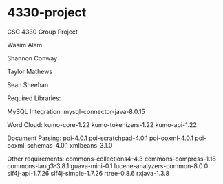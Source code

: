 # 4330-project
CSC 4330 Group Project

Wasim Alam

Shannon Conway

Taylor Mathews

Sean Sheehan

Required Libraries:

MySQL Integration:
mysql-connector-java-8.0.15

Word Cloud:
kumo-core-1.22
kumo-tokenizers-1.22
kumo-api-1.22

Document Parsing:
poi-4.0.1
poi-scratchpad-4.0.1
poi-ooxml-4.0.1
poi-ooxml-schemas-4.0.1
xmlbeans-3.1.0

Other requirements:
commons-collections4-4.3
commons-compress-1.18
commons-lang3-3.8.1
guava-mini-0.1
lucene-analyzers-common-8.0.0
slf4j-api-1.7.26
slf4j-simple-1.7.26
rtree-0.8.6
rxjava-1.3.8
